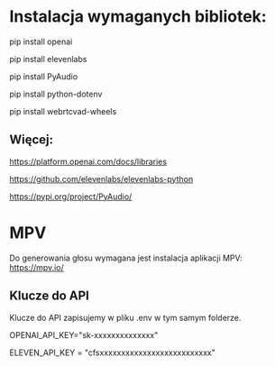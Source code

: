 # Instalacja wymaganych bibliotek:

pip install openai

pip install elevenlabs

pip install PyAudio

pip install python-dotenv

pip install webrtcvad-wheels 

## Więcej:

https://platform.openai.com/docs/libraries

https://github.com/elevenlabs/elevenlabs-python

https://pypi.org/project/PyAudio/

# MPV
Do generowania głosu wymagana jest instalacja aplikacji MPV: 
https://mpv.io/

## Klucze do API

Klucze do API zapisujemy w pliku .env w tym samym folderze.

OPENAI_API_KEY="sk-xxxxxxxxxxxxxx"

ELEVEN_API_KEY = "cfsxxxxxxxxxxxxxxxxxxxxxxxxxx"
